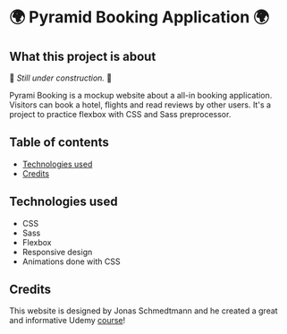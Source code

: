 # :earth_africa: Pyramid Booking Application :earth_africa:

## What this project is about

:construction: *Still under construction.* :construction:

Pyrami Booking is a mockup website about a all-in booking application. Visitors can book a hotel, flights and read reviews by other users. It's a project to practice flexbox with CSS and Sass preprocessor. 


## Table of contents

* [Technologies used](#technologies-used)
* [Credits](#credits)

## Technologies used

- CSS
- Sass
- Flexbox
- Responsive design
- Animations done with CSS 

## Credits

This website is designed by Jonas Schmedtmann and he created a great and informative Udemy [course](https://www.udemy.com/course/advanced-css-and-sass/)! 
